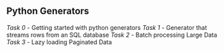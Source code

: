 ## Python Generators

*Task 0* -  Getting started with python generators
*Task 1* -  Generator that streams rows from an SQL database
*Task 2* -  Batch processing Large Data
*Task 3* -  Lazy loading Paginated Data